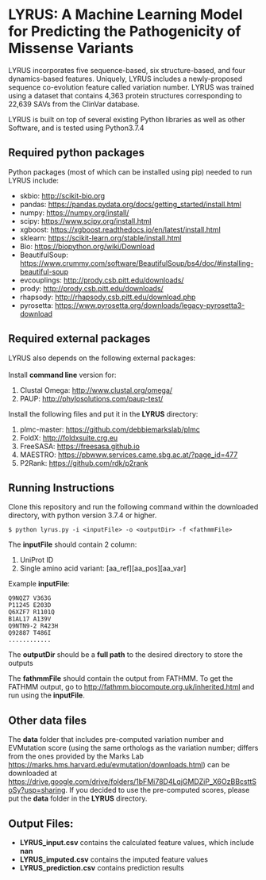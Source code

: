 # LYRUS: A Machine Learning Model for Predicting the Pathogenicity of Missense Variants
LYRUS incorporates five sequence-based, six structure-based, and four dynamics-based features. Uniquely, LYRUS includes a newly-proposed sequence co-evolution feature called variation number. LYRUS was trained using a dataset that contains 4,363 protein structures corresponding to 22,639 SAVs from the ClinVar database.

LYRUS is built on top of several existing Python libraries as well as other Software, and is tested using Python3.7.4

## Required python packages
Python packages (most of which can be installed using pip) needed to run LYRUS include:
- skbio: http://scikit-bio.org
- pandas: https://pandas.pydata.org/docs/getting_started/install.html
- numpy: https://numpy.org/install/
- scipy: https://www.scipy.org/install.html
- xgboost: https://xgboost.readthedocs.io/en/latest/install.html
- sklearn: https://scikit-learn.org/stable/install.html
- Bio: https://biopython.org/wiki/Download
- BeautifulSoup: https://www.crummy.com/software/BeautifulSoup/bs4/doc/#installing-beautiful-soup
- evcouplings: http://prody.csb.pitt.edu/downloads/
- prody: http://prody.csb.pitt.edu/downloads/
- rhapsody: http://rhapsody.csb.pitt.edu/download.php
- pyrosetta: https://www.pyrosetta.org/downloads/legacy-pyrosetta3-download

## Required external packages
LYRUS also depends on the following external packages:<br/><br/>
Install **command line** version for:
1. Clustal Omega: http://www.clustal.org/omega/
2. PAUP: http://phylosolutions.com/paup-test/

Install the following files and put it in the **LYRUS** directory:
1. plmc-master: https://github.com/debbiemarkslab/plmc
2. FoldX: http://foldxsuite.crg.eu
3. FreeSASA: https://freesasa.github.io
4. MAESTRO: https://pbwww.services.came.sbg.ac.at/?page_id=477
5. P2Rank: https://github.com/rdk/p2rank

## Running Instructions
Clone this repository and run the following command within the downloaded directory, with python version 3.7.4 or higher.

```console
$ python lyrus.py -i <inputFile> -o <outputDir> -f <fathmmFile>
```

The **inputFile** should contain 2 column:
  1. UniProt ID
  2. Single amino acid variant: [aa_ref][aa_pos][aa_var]

Example **inputFile**:  
```
Q9NQZ7 V363G
P11245 E203D
Q6XZF7 R1101Q
B1AL17 A139V
Q9NTN9-2 R423H
Q92887 T486I
............
```

The **outputDir** should be a **full path** to the desired directory to store the outputs

The **fathmmFile** should contain the output from FATHMM. To get the FATHMM output,
go to http://fathmm.biocompute.org.uk/inherited.html and run using the **inputFile**.

## Other data files
The **data** folder that includes pre-computed variation number and EVMutation score (using the same orthologs as the variation number; differs from the ones provided by the Marks Lab https://marks.hms.harvard.edu/evmutation/downloads.html) can be downloaded at https://drive.google.com/drive/folders/1bFMi78D4LqjGMDZiP_X6OzBBcsttSoSy?usp=sharing. If you decided to use the pre-computed scores, please put the **data** folder in the **LYRUS** directory.

## Output Files:
- **LYRUS_input.csv** contains the calculated feature values, which include **nan**
- **LYRUS_imputed.csv** contains the imputed feature values
- **LYRUS_prediction.csv** contains prediction results
